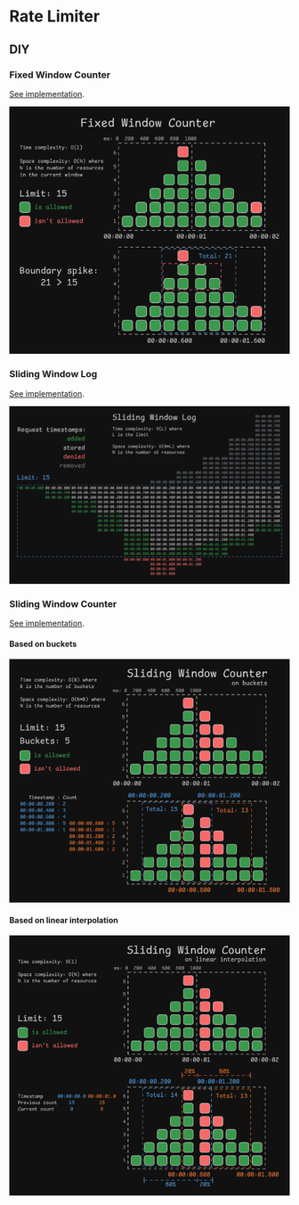 # Rate Limiter

## DIY

### Fixed Window Counter

[See implementation](diy/src/main/java/io/github/tech0ver/ratelimiter/window/FixedWindowCounterRateLimiter.java).

<img alt="fixed-window-counter" src="images/fixed-window-counter.png" width="600"/>

### Sliding Window Log

[See implementation](diy/src/main/java/io/github/tech0ver/ratelimiter/window/SlidingWindowLogRateLimiter.java).

<img alt="sliding-window-log" src="images/sliding-window-log.png" width="600"/>

### Sliding Window Counter

[See implementation](diy/src/main/java/io/github/tech0ver/ratelimiter/window/SlidingWindowCounterRateLimiter.java).

#### Based on buckets

<img alt="sliding-window-counter-backeted" src="images/sliding-window-counter-backeted.png" width="600"/>

#### Based on linear interpolation

<img alt="sliding-window-counter-linint" src="images/sliding-window-counter-linint.png" width="600"/>

